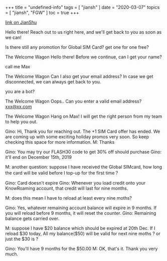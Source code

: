 +++
title = "undefined-info"
tags = [
    "jiansh"
]
date = "2020-03-07"
topics = [
    "jiansh",
    "FGW"
]
toc = true
+++



[link on JianShu](https://www.jianshu.com/p/5c7d7f1698fc)

Hello there! Reach out to us right here, and we'll get back to you as soon as we can!

Is there still any promotion for Global SIM Card? get one for one free?


The Welcome Wagon
Hello there! Before we continue, can I get your name?

call me Max


The Welcome Wagon
Can I also get your email address? In case we get disconnected, we can always get back to you.

you are a bot?


The Welcome Wagon
Oops.. Can you enter a valid email address?
xxx@xx.com 


The Welcome Wagon
Hang on Max! I will get the right person from my team to help you out.


Gino: Hi, Thank you for reaching out. The +1 SIM Card offer has ended. We are coming up with some exciting holiday promos very soon. So keep checking this space for more information.
M: Thanks

Gino: You may try our FLASH30 code to get 30% off should purchase
Gino: it'll end on December 15th, 2019

M: another question: suppose I have  received the Global  SIMcard,  how long the card will be valid before I top-up for the first time？

Gino: Card doesn't expire
Gino: Whenever you load credit onto your KnowRoaming account, that credit will last for nine months. 

M: does this mean I have to reload at least every nine moths?

Gino: Yes, whatever remaining account balance will expire in 9 months. If you will reload before 9 months, it will reset the counter.
Gino: Remaining balance gets carried over.

M: suppose I have \$20 balance which should be expired at 20th Dec. If I reload \$30 today, All my balance(\$50) will be valid for next nine moths ?  or just the \$30 is ?

Gino: You'll  have 9 months for the \$50.00
M: OK, that's it. Thank you very much.

